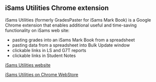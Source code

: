 
## iSams Utilities Chrome extension
iSams Utilities (formerly GradesPaster for iSams Mark Book) is a Google Chrome extension that enables additional useful and time-saving functionality on iSams web site:
* pasting grades into an iSams Mark Book from a spreadsheet
* pasting data from a spreadsheet into Bulk Update window
* clickable links in LS and G7T reports
* clickable links in Student Notes


[iSams Utilities website](https://www.appsscript.ninja/gradespaster-for-isams-markbook)

[iSams Utilities on Chrome WebStore](https://chrome.google.com/webstore/detail/pejofheppddmifhohdecbiocahfjhfjb)
